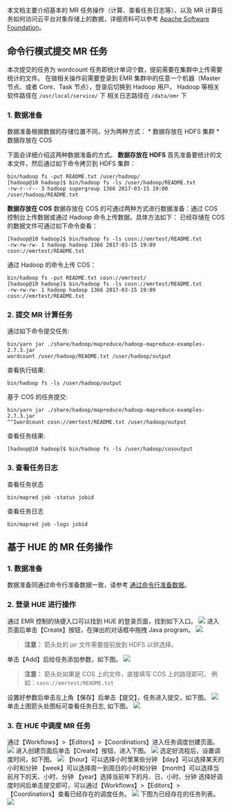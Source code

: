 本文档主要介绍基本的 MR 任务操作（计算、查看任务日志等）、以及 MR 计算任务如何访问云平台对象存储上的数据，详细资料可以参考 [Apache Software Foundation](https://hadoop.apache.org/docs/r2.7.3/)。

## 命令行模式提交 MR 任务
本次提交的任务为 wordcount 任务即统计单词个数，提前需要在集群中上传需要统计的文件。
在做相关操作前需要登录到 EMR 集群中的任意一个机器（Master 节点、或者 Core、Task 节点），登录后切换到 Hadoop 用户。
Hadoop 等相关软件路径在 `/usr/local/service/` 下
相关日志路径在 `/data/emr` 下
<span id="jump">
### 1. 数据准备 
</span>
数据准备根据数据的存储位置不同，分为两种方式：
* 数据存放在 HDFS 集群
* 数据存放在 COS

下面会详细介绍这两种数据准备的方式。
**数据存放在 HDFS**
首先准备要统计的文本文件，然后通过如下命令拷贝到 HDFS 集群：
```
bin/hadoop fs -put README.txt /user/hadoop/
[hadoop@10 hadoop]$ bin/hadoop fs -ls /user/hadoop/README.txt
-rw-r--r-- 3 hadoop supergroup 1366 2017-03-15 19:00 /user/hadoop/README.txt
```
**数据存放在 COS**
数据存放在 COS 的可通过两种方式进行数据准备：通过 COS 控制台上传数据或通过 Hadoop 命令上传数据。具体方法如下：
已经存储在 COS 的数据文件可通过如下命令查看：
```
[hadoop@10 hadoop]$ bin/hadoop fs -ls cosn://emrtest/README.txt
-rw-rw-rw- 1 hadoop hadoop 1366 2017-03-15 19:09 cosn://emrtest/README.txt
```
通过 Hadoop 的命令上传 COS：
```
bin/hadoop fs -put README.txt cosn://emrtest/
[hadoop@10 hadoop]$ bin/hadoop fs -ls cosn://emrtest/README.txt
-rw-rw-rw- 1 hadoop hadoop 1366 2017-03-15 19:09 cosn://emrtest/README.txt
```

### 2. 提交 MR 计算任务
通过如下命令提交任务:
```
bin/yarn jar ./share/hadoop/mapreduce/hadoop-mapreduce-examples-2.7.3.jar
wordcount /user/hadoop/README.txt /user/hadoop/output
```
查看执行结果:
```
bin/hadoop fs -ls /user/hadoop/output
```
基于 COS 的任务提交:
```
bin/yarn jar ./share/hadoop/mapreduce/hadoop-mapreduce-examples-2.7.3.jar
^^Iwordcount cosn://emrtest/README.txt /user/hadoop/output
```
查看任务结果:
```
[hadoop@10 hadoop]$ bin/hadoop fs -ls /user/hadoop/cosoutput
```
### 3. 查看任务日志
查看任务状态
```
bin/mapred job -status jobid
```
查看任务日志 
```
bin/mapred job -logs jobid
```
## 基于 HUE 的 MR 任务操作
### 1. 数据准备
数据准备同通过命令行准备数据一致，请参考 [通过命令行准备数据](#jump)。
### 2. 登录 HUE 进行操作
通过 EMR 控制的快捷入口可以找到 HUE 的登录页面，找到如下入口。
![](http://imgcache.tce.fsphere.cn/image/mc.qcloudimg.com/static/img/240c3ebccb81246dddf53aa5c6dde4b3/image.png)
进入页面后单击【Create】按钮，在弹出的对话框中拖拽 Java program。
![](http://imgcache.tce.fsphere.cn/image/mc.qcloudimg.com/static/img/f7a68bfc035bc041a0dceefe22a7e763/image.png)
>**注意：**
>箭头处的 jar 文件需要提前放到 HDFS 以供选择。

单击【Add】后给任务添加参数，如下图。
![](http://imgcache.tce.fsphere.cn/image/mc.qcloudimg.com/static/img/b6e0cbecde6e8813dafc19d99121e97a/image.png)
>**注意：**
>箭头处如果是 COS 上的文件，直接填写 COS 上的路径即可。
>例如：`cosn://emrtest/README.txt`

设置好参数后单击左上角【保存】后单击【提交】，任务进入提交，如下图。
![](http://imgcache.tce.fsphere.cn/image/mc.qcloudimg.com/static/img/ec15e90323f5f7e552b8e251770934a1/image.png)
单击上图箭头处图标可查看任务日志, 如下图。
![](http://imgcache.tce.fsphere.cn/image/mc.qcloudimg.com/static/img/9739e38a9b7ba5e328d371463cc032a7/image.png)
### 3. 在 HUE 中调度 MR 任务
通过【Workflows】>【Editors】>【Coordinatiors】进入任务调度创建页面。
![](http://imgcache.tce.fsphere.cn/image/mc.qcloudimg.com/static/img/6b7b35b1f356ba677d798db774227ed1/image.png)
进入创建页面后单击【Create】按钮，进入下图。
![](http://imgcache.tce.fsphere.cn/image/mc.qcloudimg.com/static/img/1e29bd049015dafbc9c3ddfa6606780e/image.png)
选定好流程后，设置调度时间，如下图。
![](http://imgcache.tce.fsphere.cn/image/mc.qcloudimg.com/static/img/9950c76deba69b21e9c8f61b49d8c1c7/image.png)
【hour】可以选择小时里某些分钟
【day】可以选择某天的小时和分钟
【week】可以选择周一到周日的小时和分钟
【month】可以选择当前月下的天、小时、分钟
【year】选择当前年下的月、日、小时、分钟
选择好调度时间后单击提交即可，可以通过【Workflows】>【Editors】>【Coordinatiors】查看已经存在的调度任务。
![](http://imgcache.tce.fsphere.cn/image/mc.qcloudimg.com/static/img/c45ff0b7f6b7d674eb53a88264c367d7/image.png)
下图为已经存在的任务列表。
![](http://imgcache.tce.fsphere.cn/image/mc.qcloudimg.com/static/img/0a650ab00663087053918f113eaeff47/image.png)
